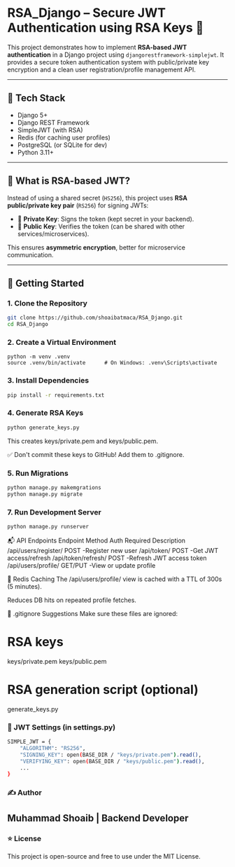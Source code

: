 # RSA_Django – Secure JWT Authentication using RSA Keys 🔐

This project demonstrates how to implement **RSA-based JWT authentication** in a Django project using `djangorestframework-simplejwt`. It provides a secure token authentication system with public/private key encryption and a clean user registration/profile management API.

---

## 🔧 Tech Stack

- Django 5+
- Django REST Framework
- SimpleJWT (with RSA)
- Redis (for caching user profiles)
- PostgreSQL (or SQLite for dev)
- Python 3.11+


---

## 🔐 What is RSA-based JWT?

Instead of using a shared secret (`HS256`), this project uses **RSA public/private key pair** (`RS256`) for signing JWTs:

- 🔑 **Private Key**: Signs the token (kept secret in your backend).
- 🧾 **Public Key**: Verifies the token (can be shared with other services/microservices).

This ensures **asymmetric encryption**, better for microservice communication.

---
## 🚀 Getting Started

### 1. Clone the Repository

```bash
git clone https://github.com/shoaibatmaca/RSA_Django.git
cd RSA_Django
```

### 2. Create a Virtual Environment
```bsh
python -m venv .venv
source .venv/bin/activate      # On Windows: .venv\Scripts\activate
```
### 3. Install Dependencies
```bash
pip install -r requirements.txt
```

### 4. Generate RSA Keys

```bash
python generate_keys.py
```

This creates keys/private.pem and keys/public.pem.

✅ Don't commit these keys to GitHub! Add them to .gitignore.

### 5. Run Migrations
```bash
python manage.py makemgrations
python manage.py migrate
```


### 7. Run Development Server
```bash
python manage.py runserver
```

📬 API Endpoints
Endpoint	Method	Auth Required	Description
/api/users/register/	POST		-Register new user
/api/token/	POST		-Get JWT access/refresh
/api/token/refresh/	POST 	-Refresh JWT access token
/api/users/profile/	GET/PUT		-View or update profile

🧠 Redis Caching
The /api/users/profile/ view is cached with a TTL of 300s (5 minutes).

Reduces DB hits on repeated profile fetches.

🛑 .gitignore Suggestions
Make sure these files are ignored:
# RSA keys
keys/private.pem
keys/public.pem

# RSA generation script (optional)
generate_keys.py


### 🔐 JWT Settings (in settings.py)
```bash
SIMPLE_JWT = {
    "ALGORITHM": "RS256",
    "SIGNING_KEY": open(BASE_DIR / "keys/private.pem").read(),
    "VERIFYING_KEY": open(BASE_DIR / "keys/public.pem").read(),
    ...
}
```

### ✍️ Author
Muhammad Shoaib | Backend Developer 
---

### ⭐ License
This project is open-source and free to use under the MIT License.
